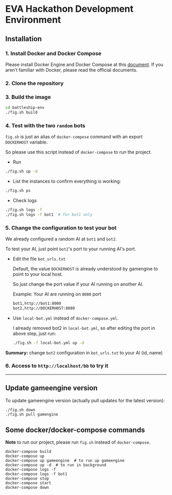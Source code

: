 # EVA Hackathon Development Environment

## Installation

### 1. Install Docker and Docker Compose

Please install Docker Engine and Docker Compose at this [document](https://docs.docker.com/compose/install/). If you aren't familiar with Docker, please read the official documents.

### 2. Clone the repository

### 3. Build the image

```sh
cd battleship-env
./fig.sh build
```

### 4. Test with the two `random` bots

`fig.sh` is just an alias of `docker-compose` command with an export `DOCKERHOST` variable.

So please use this script instead of `docker-compose` to run the project.

* Run

```sh
./fig.sh up -d
```

* List the instances to confirm everything is working:

```sh
./fig.sh ps
```

* Check logs

```sh
./fig.sh logs -f
./fig.sh logs -f bot1  # for bot1 only
```

### 5. Change the configuration to test your bot

We already configured a random AI at `bot1` and `bot2`.

To test your AI, just point `bot2`'s port to your running AI's port. 

* Edit the file `bot_urls.txt`

    Default, the value `DOCKERHOST` is already understood by gamengine to point to your local host.

    So just change the port value if your AI running on another AI.

    Example: Your AI are running on `8080` port

    ```txt
    bot1,http://bot1:8000
    bot2,http://DOCKERHOST:8080
    ```

* Use `local-bot.yml` instead of `docker-compose.yml`. 

    I already removed bot2 in `local-bot.yml`, so after editing the port in above step, just run:

    ```sh
    ./fig.sh -f local-bot.yml up -d
    ```

**Summary:** change `bot2` configuration in `bot_urls.txt` to your AI (id, name)
     
### 6. Access to `http://localhost/bb` to try it

---

## Update gameengine version

To update gameengine version (actually pull updates for the latest version):

```
./fig.sh down
./fig.sh pull gamengine
```

## Some docker/docker-compose commands

**Note** to run our project, please run `fig.sh` instead of `docker-compose`.

```
docker-compose build
docker-compose up
docker-compose up gameengine  # to run up gameengine
docker-compose up -d  # to run in background
docker-compose logs -f
docker-compose logs -f bot1
docker-compose stop
docker-compose start
docker-compose down
```
